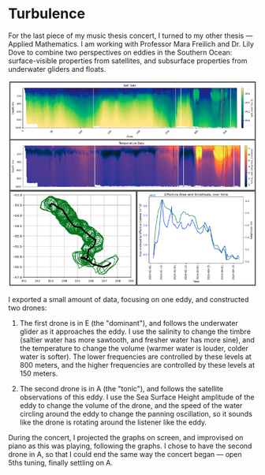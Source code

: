 # Turbulence

For the last piece of my music thesis concert, I turned to my other thesis — Applied Mathematics. I am working with Professor Mara Freilich and Dr. Lily Dove to combine two perspectives on eddies in the Southern Ocean: surface-visible properties from satellites, and subsurface properties from underwater gliders and floats.

![4 panels of plots from my eddy research](eddyPlots.png)

I exported a small amount of data, focusing on one eddy, and constructed two drones:

1. The first drone is in E (the "dominant"), and follows the underwater glider as it approaches the eddy. I use the salinity to change the timbre (saltier water has more sawtooth, and fresher water has more sine), and the temperature to change the volume (warmer water is louder, colder water is softer). The lower frequencies are controlled by these levels at 800 meters, and the higher frequencies are controlled by these levels at 150 meters.

2. The second drone is in A (the "tonic"), and follows the satellite observations of this eddy. I use the Sea Surface Height amplitude of the eddy to change the volume of the drone, and the speed of the water circling around the eddy to change the panning oscillation, so it sounds like the drone is rotating around the listener like the eddy.

During the concert, I projected the graphs on screen, and improvised on piano as this was playing, following the graphs. I chose to have the second drone in A, so that I could end the same way the concert began — open 5ths tuning, finally settling on A. 

